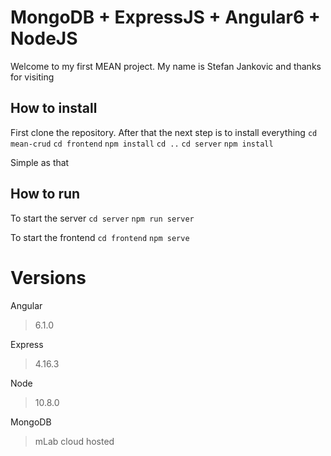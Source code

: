 # MongoDB + ExpressJS + Angular6 + NodeJS

Welcome to my first MEAN project.
My name is Stefan Jankovic and thanks for visiting

## How to install

First clone the repository.
After that the next step is to install everything
`cd mean-crud`
`cd frontend`
`npm install`
`cd ..`
`cd server`
`npm install`

Simple as that

## How to run
To start the server
`cd server`
`npm run server`

To start the frontend
`cd frontend`
`npm serve`

# Versions

Angular
   
>6.1.0     

Express
>4.16.3

Node
>10.8.0

MongoDB
>mLab cloud hosted

